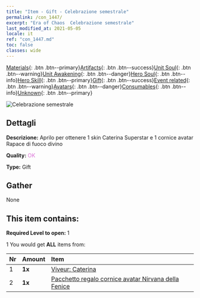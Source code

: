 ```yaml
---
title: "Item - Gift - Celebrazione semestrale"
permalink: /con_1447/
excerpt: "Era of Chaos  Celebrazione semestrale"
last_modified_at: 2021-05-05
locale: it
ref: "con_1447.md"
toc: false
classes: wide
---
```

 [Materials](/ItemsIT/){: .btn .btn--primary}[Artifacts](/ItemsIT/Artifacts/){: .btn .btn--success}[Unit Soul](/ItemsIT/UnitSoul/){: .btn .btn--warning}[Unit Awakening](/ItemsIT/UnitAwakening/){: .btn .btn--danger}[Hero Soul](/ItemsIT/HeroSoul/){: .btn .btn--info}[Hero Skill](/ItemsIT/HeroSkill/){: .btn .btn--primary}[Gift](/ItemsIT/Gift/){: .btn .btn--success}[Event related](/ItemsIT/Events/){: .btn .btn--warning}[Avatars](/ItemsIT/Avatars/){: .btn .btn--danger}[Consumables](/ItemsIT/Consumables/){: .btn .btn--info}[Unknown](/ItemsIT/Unknown/){: .btn .btn--primary}

 ![Celebrazione semestrale](/images/t/i_907028.png)

## Dettagli
 **Descrizione:** Aprilo per ottenere 1 skin Caterina Superstar e 1 cornice avatar Rapace di fuoco divino

 **Quality:** <span style="color: #DA70D6">OK</span>

 **Type:** Gift

## Gather

  None

## This item contains:

 **Required Level to open:** 1

 1 You would get **ALL** items  from:

  | Nr | Amount |     Item    |
  |:---|:-------|:------------|
  | 1 |  **1x** | [Viveur: Caterina](/ItemsIT/con_1031/) |  | 
  | 2 |  **1x** | [Pacchetto regalo cornice avatar Nirvana della Fenice](/ItemsIT/con_618/) |  | 
